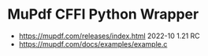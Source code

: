 # MuPdf CFFI Python Wrapper

* https://mupdf.com/releases/index.html
    2022-10 1.21 RC
* https://mupdf.com/docs/examples/example.c
